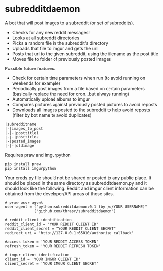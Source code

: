 # subredditdaemon
A bot that will post images to a subreddit (or set of subreddits).

* Checks for any new reddit messages!
* Looks at all subreddit directories
* Picks a random file in the subreddit's directory
* Uploads that file to imgur and gets the url
* Posts that url to the given subreddit, using the filename as the post title
* Moves file to folder of previously posted images

Possible future features:
* Check for certain time parameters when run (to avoid running on weekends for example)
* Periodically post images from a file based on certain parameters (basically replace the need for cron...but always running)
* Automatically upload albums to imgur
* Compares pictures against previously posted pictures to avoid reposts
* Downloads all images posted to the subreddit to help avoid reposts (filter by bot name to avoid duplicates)



```
|subredditname
|-|images_to_post
|-|-|posttitle1
|-|-|posttitle2
|-|posted_images
|-|-|oldimage
```

Requires praw and imgurpython

```
pip install praw
pip install imgurpython
```


Your creds.py file should not be shared or posted to any public place.  It should be placed in the same directory as subredditdaemon.py and it should look like the following.  Reddit and imgur client information can be obtained from the developer/API areas of those sites.
```
# praw user-agent
user-agent = ("python:subredditdaemon:0.1 (by /u/YOUR USERNAME)"
             ("github.com/thrasr/subredditdaemon")

# reddit client identification
reddit_client_id = "YOUR REDDIT CLIENT ID"
reddit_client_secret = "YOUR REDDIT CLIENT SECRET"
redirect_uri = 'http://127.0.0.1:65010/authorize_callback'

#access token = 'YOUR REDDIT ACCESS TOKEN'
refresh_token = 'YOUR REDDIT REFRESH TOKEN'

# imgur client identification
client_id = 'YOUR IMGUR CLIENT ID'
client_secret = 'YOUR IMGUR CLIENT SECRET'

```
